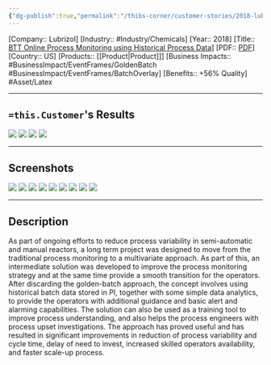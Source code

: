 ```yaml
---
{"dg-publish":true,"permalink":"/thibs-corner/customer-stories/2018-lubrizol-btt-online-process-monitoring-using-historical-process-data/","noteIcon":""}
---
```


[Company:: Lubrizol]
[Industry:: #Industry/Chemicals]
[Year:: 2018]
[Title:: [BTT Online Process Monitoring using Historical Process Data](https://resources.osisoft.com/presentations/btt--online-process-monitoring-using-historical-process-data/)]
[PDF:: [PDF](https://cdn.osisoft.com/osi/presentations/2018-uc-emea-barcelona/UC18EU-D2LS05-Lubrizol-Martin-BTT-Online-Process-Monitoring-using-Historical-Process-Data.pdf)]
[Country:: US]
[Products:: [[Product\|Product]]]
[Business Impacts:: #BusinessImpact/EventFrames/GoldenBatch #BusinessImpact/EventFrames/BatchOverlay]
[Benefits:: +56% Quality]
  #Asset/Latex

---
## `=this.Customer`'s Results
![](https://i.imgur.com/Jdn9pIv.png)
![](https://i.imgur.com/7PvnKi4.png)
![](https://i.imgur.com/TiwBH7U.png)
![](https://i.imgur.com/yMw0tR7.png)

---
## Screenshots
![](https://i.imgur.com/8EFxGCQ.png)
![](https://i.imgur.com/qEq25qU.png)
![](https://i.imgur.com/9LGF15P.png)
![](https://i.imgur.com/vjkDUZ1.png)
![](https://i.imgur.com/UaKRypw.png)
![](https://i.imgur.com/Cnorr1C.png)
![](https://i.imgur.com/mDF7FZP.png)
![](https://i.imgur.com/pMZvtB5.png)
![](https://i.imgur.com/BBO8uTJ.png)



---
## Description
As part of ongoing efforts to reduce process variability in semi-automatic and manual reactors, a long term project was designed to move from the traditional process monitoring to a multivariate approach. As part of this, an intermediate solution was developed to improve the process monitoring strategy and at the same time provide a smooth transition for the operators. After discarding the golden-batch approach, the concept involves using historical batch data stored in PI, together with some simple data analytics, to provide the operators with additional guidance and basic alert and alarming capabilities. The solution can also be used as a training tool to improve process understanding, and also helps the process engineers with process upset investigations. The approach has proved useful and has resulted in significant improvements in reduction of process variability and cycle time, delay of need to invest, increased skilled operators availability, and faster scale-up process.